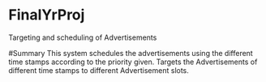 # FinalYrProj
Targeting and scheduling of Advertisements

#Summary
This system schedules the advertisements using the different time stamps according to the priority given.
Targets the Advertisements of different time stamps to different Advertisement slots.
